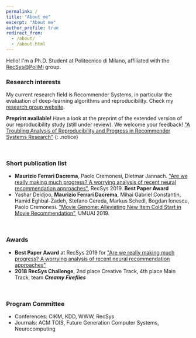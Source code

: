 ```yaml
---
permalink: /
title: "About me"
excerpt: "About me"
author_profile: true
redirect_from: 
  - /about/
  - /about.html
---
```


Hello! I'm a Ph.D. Student at Politecnico di Milano, affiliated with the <a href="http://recsys.deib.polimi.it" target="_blank">RecSys@PoliMi</a> group. 



### Research interests

My current research field is Recommender Systems, in particular the evaluation of deep-learning algorithms and reproducibility. Check my <a href="http://recsys.deib.polimi.it" target="_blank">research group website</a>.



**Preprint available!** Have a look at the preprint of the extended version of our reproducibility study (still under review). We welcome your feedback! <a href="https://arxiv.org/abs/1911.07698" target="_blank">"A Troubling Analysis of Reproducibility and Progress in Recommender Systems Research"</a>
{: .notice}


<p>&nbsp;</p>

### Short publication list
  
* **Maurizio Ferrari Dacrema**, Paolo Cremonesi, Dietmar Jannach. <a href="https://dl.acm.org/doi/10.1145/3298689.3347058" target="_blank">"Are we really making much progress? A worrying analysis of recent neural recommendation approaches"</a>, RecSys 2019. __**Best Paper Award**__
* Yashar Deldjoo, **Maurizio Ferrari Dacrema**, Mihai Gabriel Constantin, Hamid Eghbal-Zadeh, Stefano Cereda, Markus Schedl, Bogdan Ionescu, Paolo Cremonesi. <a href="https://doi.org/10.1007/s11257-019-09221-y" target="_blank">"Movie Genome: Alleviating New Item Cold Start in Movie Recommendation"</a>, UMUAI 2019.



<p>&nbsp;</p>

### Awards

* **Best Paper Award** at RecSys 2019 for <a href="https://dl.acm.org/doi/10.1145/3298689.3347058" target="_blank">"Are we really making much progress? A worrying analysis of recent neural recommendation approaches"</a>
* **2018 RecSys Challenge**, 2nd place Creative Track, 4th place Main Track, team ___Creamy Fireflies___


<p>&nbsp;</p>

### Program Committee

* Conferences: CIKM, KDD, WWW, RecSys
* Journals: ACM TOIS, Future Generation Computer Systems, Neurocomputing
